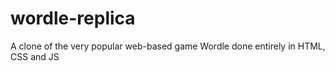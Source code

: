 # wordle-replica
A clone of the very popular web-based game Wordle done entirely in HTML, CSS and JS
